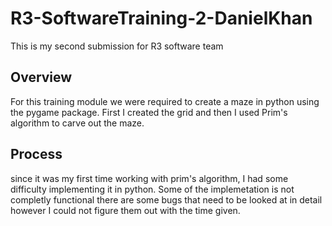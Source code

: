 # R3-SoftwareTraining-2-DanielKhan
 This is my second submission for R3 software team
## Overview
For this training module we were required to create a maze in python using the pygame package. First I created the grid and then I used Prim's algorithm to carve out the maze.
  
## Process  
since it was my first time working with prim's algorithm, I had some difficulty implementing it in python. Some of the implemetation is not completly functional there are some bugs that need to be looked at in detail however I could not figure them out with the time given.
